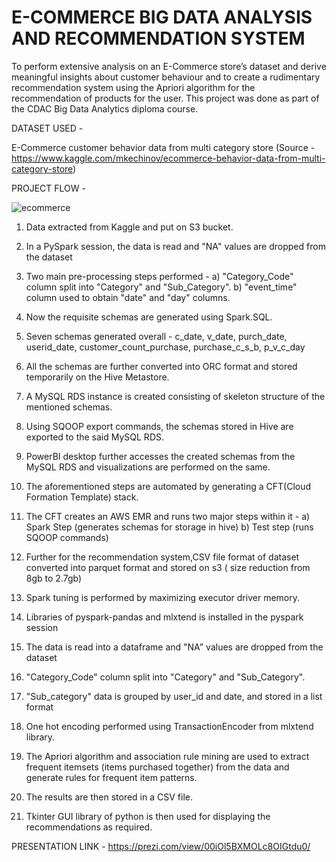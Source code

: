 # E-COMMERCE BIG DATA ANALYSIS AND RECOMMENDATION SYSTEM

To perform extensive analysis on an E-Commerce store’s dataset and derive meaningful insights about customer behaviour and to create a rudimentary recommendation system using the Apriori algorithm for the recommendation of products for the user. This project was done as part of the CDAC Big Data Analytics diploma course.

DATASET USED -

E-Commerce customer behavior data from multi category store (Source - https://www.kaggle.com/mkechinov/ecommerce-behavior-data-from-multi-category-store)

PROJECT FLOW -

![ecommerce](https://user-images.githubusercontent.com/62597096/175781287-5f0473fb-20fa-42e5-8d90-fe58046ef064.png)

1. Data extracted from Kaggle and put on S3 bucket.

2. In a PySpark session, the data is read and "NA" values are dropped from the dataset

3. Two main pre-processing steps performed - a) "Category_Code" column split into "Category" and "Sub_Category".
                                                                                    b) "event_time" column used to obtain "date" and "day" columns.

4. Now the requisite schemas are generated using Spark.SQL. 

5. Seven schemas generated overall -
c_date,  v_date,  purch_date,  userid_date,  customer_count_purchase,  purchase_c_s_b, p_v_c_day  

6. All the schemas are further converted into ORC format and stored temporarily on the Hive Metastore. 

7. A MySQL RDS instance is created consisting of skeleton structure of the mentioned schemas.

8. Using SQOOP export commands, the schemas stored in Hive are exported to the said MySQL RDS.

9. PowerBI desktop further accesses the created schemas from the MySQL RDS and visualizations are performed on the same. 

10. The aforementioned steps are automated by generating a CFT(Cloud Formation Template) stack.

11.  The CFT creates an AWS EMR and runs two major steps within it - a) Spark Step (generates schemas for storage in hive)
                                                                                                                          b) Test step (runs SQOOP commands)
12. Further for the recommendation system,CSV file format of dataset converted into parquet format and stored on s3 ( size reduction from 8gb to 2.7gb)

13. Spark tuning is performed by maximizing executor driver memory.

14. Libraries of pyspark-pandas and mlxtend is installed in the pyspark session

15. The data is read into a dataframe and "NA" values are dropped from the dataset

16. "Category_Code" column split into "Category" and "Sub_Category".

17. "Sub_category" data is grouped by user_id and date, and stored in a list format

18. One hot encoding performed using TransactionEncoder from mlxtend library. 

19. The Apriori algorithm and association rule mining are used to extract frequent itemsets (items purchased together) from the data and generate rules for frequent item patterns.

20. The results are then stored in a CSV file.

21. Tkinter GUI library of python is then used for displaying the recommendations as required. 

PRESENTATION LINK - https://prezi.com/view/00iOl5BXMOLc8OIGtdu0/
